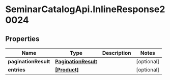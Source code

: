 # SeminarCatalogApi.InlineResponse20024

## Properties
Name | Type | Description | Notes
------------ | ------------- | ------------- | -------------
**paginationResult** | [**PaginationResult**](PaginationResult.md) |  | [optional] 
**entries** | [**[Product]**](Product.md) |  | [optional] 


